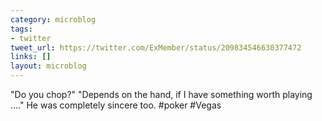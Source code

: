 ```yaml
---
category: microblog
tags:
- twitter
tweet_url: https://twitter.com/ExMember/status/209834546630377472
links: []
layout: microblog
---
```

"Do you chop?" "Depends on the hand, if I have something worth playing …." He was completely sincere too. #poker #Vegas
